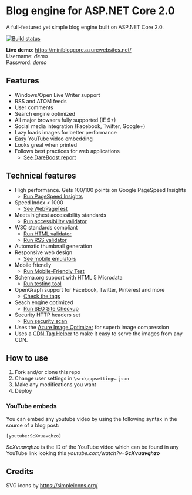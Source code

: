 # Blog engine for ASP.NET Core 2.0

A full-featured yet simple blog engine built on ASP.NET Core 2.0.

[![Build status](https://ci.appveyor.com/api/projects/status/lwjrlpvmhg50wwbs?svg=true)](https://ci.appveyor.com/project/madskristensen/miniblog-core)

**Live demo**: <https://miniblogcore.azurewebsites.net/>  
Username: *demo*  
Password: *demo*

## Features
- Windows/Open Live Writer support
- RSS and ATOM feeds
- User comments
- Search engine optimized
- All major browsers fully supported (IE 9+)
- Social media integration (Facebook, Twitter, Google+)
- Lazy loads images for better performance
- Easy YouTube video embedding
- Looks great when printed
- Follows best practices for web applications
  - [See DareBoost report](https://www.dareboost.com/en/report/59e928f10cf224d151dfbe2d)

## Technical features
- High performance. Gets 100/100 points on Google PageSpeed Insights 
  - [Run PageSpeed Insights](https://developers.google.com/speed/pagespeed/insights/?url=https%3A%2F%2Fminiblogcore.azurewebsites.net%2F)
- Speed Index < 1000
  - [See WebPageTest](http://www.webpagetest.org/result/170928_1R_cf91bb2d800cc389821c5cfa7e353f0d/) 
- Meets highest accessibility standards 
  - [Run accessibility validator](http://wave.webaim.org/report#/https://miniblogcore.azurewebsites.net/)
- W3C standards compliant 
  - [Run HTML validator](https://html5.validator.nu/?doc=https%3A%2F%2Fminiblogcore.azurewebsites.net%2F)
  - [Run RSS validator](https://validator.w3.org/feed/check.cgi?url=https%3A%2F%2Fminiblogcore.azurewebsites.net%2Ffeed%2Frss%2F)
- Automatic thumbnail generation
- Responsive web design
  - [See mobile emulators](https://www.responsinator.com/?url=https%3A%2F%2Fminiblogcore.azurewebsites.net%2F)
- Mobile friendly
  - [Run Mobile-Friendly Test](https://search.google.com/test/mobile-friendly?id=i4i-jw3VafvYnjcyHt4jgg)
- Schema.org support with HTML 5 Microdata 
  - [Run testing tool](https://search.google.com/structured-data/testing-tool#url=https%3A%2F%2Fminiblogcore.azurewebsites.net%2F)
- OpenGraph support for Facebook, Twitter, Pinterest and more
  - [Check the tags](http://opengraphcheck.com/result.php?url=https%3A%2F%2Fminiblogcore.azurewebsites.net%2F#.WdhRDjBlB3g)
- Seach engine optimized
  - [Run SEO Site Checkup](https://seositecheckup.com/seo-audit/miniblogcore.azurewebsites.net)
- Security HTTP headers set
  - [Run security scan](https://securityheaders.io/?q=https%3A%2F%2Fminiblogcore.azurewebsites.net%2F&hide=on&followRedirects=on)
- Uses the [Azure Image Optimizer](https://github.com/madskristensen/ImageOptimizerWebJob) for superb image compression
- Uses a [CDN Tag Helper](https://github.com/madskristensen/WebEssentials.AspNetCore.CdnTagHelpers) to make it easy to serve the images from any CDN.

## How to use

1. Fork and/or clone this repo
2. Change user settings in `\src\appsettings.json`
3. Make any modifications you want
4. Deploy

### YouTube embeds
You can embed any youtube video by using the following syntax in the source of a blog post:

```
[youtube:ScXvuavqhzo]
```

*ScXvuavqhzo* is the ID of the YouTube video which can be found in any YouTube link looking this *youtube.com/watch?v=**ScXvuavqhzo***

## Credits
SVG icons by <https://simpleicons.org/>